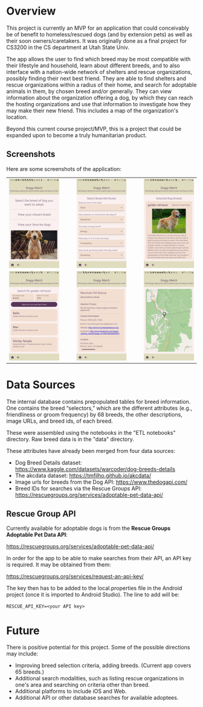 # Overview

This project is currently an MVP for an application that could conceivably be of benefit to 
homeless/rescued dogs (and by extension pets) as well as their soon owners/caretakers. It was originally done as a final project for CS3200 in the CS department at Utah State Univ. 

The app 
allows the user to find which breed may be most compatible with their lifestyle and household, 
learn about different breeds, and to also interface with a nation-wide network of shelters and 
rescue organizations, possibly finding their next best friend. They are able to find shelters and 
rescue organizations within a radius of their home, and search for adoptable animals in them, by 
chosen breed and/or generally. They can view information about the organization offering a dog, by which they can reach the 
hosting organizations and use that information to investigate how they may make their new friend. This includes a map of the organization's location.

Beyond this current course project/MVP, this is a project that could be expanded upon to become a 
truly humanitarian product.

## Screenshots

Here are some screenshots of the application:

<table border=0>
  <tr>
    <td><img src="screenshots/Screenshot1.jpg" alt="Screenshot 1" width="200"/></td>
    <td>&nbsp;<td>
    <td><img src="screenshots/Screenshot2.jpg" alt="Screenshot 2" width="200"/></td>
    <td>&nbsp;<td>
    <td><img src="screenshots/Screenshot3.jpg" alt="Screenshot 3" width="200"/></td>
  </tr>
  <tr>
    <td><img src="screenshots/Screenshot4.jpg" alt="Screenshot 4" width="200"/></td>
    <td>&nbsp;<td>
    <td><img src="screenshots/Screenshot5.jpg" alt="Screenshot 5" width="200"/></td>
    <td>&nbsp;<td>
    <td><img src="screenshots/Screenshot6.jpg" alt="Screenshot 6" width="200"/></td>
  </tr>
</table>

# Data Sources

The internal database contains prepopulated tables for breed information. One contains the breed 
“selectors,” which are the different attributes (e.g., friendliness or groom frequency) by 68 breeds, 
the other descriptions, image URLs, and breed ids, of each breed. 

These were assembled using the notebooks in the "ETL notebooks" directory. Raw breed data is in the "data" directory.

These attributes have already 
been merged from four data sources:

- Dog Breed Details dataset: https://www.kaggle.com/datasets/warcoder/dog-breeds-details 
- The akcdata dataset: https://tmfilho.github.io/akcdata/ 
- Image urls for breeds from the Dog API: https://www.thedogapi.com/ 
- Breed IDs for searches via the Rescue Groups API: 
https://rescuegroups.org/services/adoptable-pet-data-api/

## Rescue Group API

Currently available for adoptable dogs is from the **Rescue Groups Adoptable Pet Data API**:

https://rescuegroups.org/services/adoptable-pet-data-api/

In order for the app to be able to make searches from their API, an API key is required. It may be obtained from them:

https://rescuegroups.org/services/request-an-api-key/

The key then has to be added to the local.properties file in the Android project (once it is imported to Android Studio). The line to add will be:

```
RESCUE_API_KEY=<your API key>
```

# Future

There is positive potential for this project. Some of the possible directions may include:

- Improving breed selection criteria, adding breeds. (Current app covers 65 breeds.)
- Additional search modalities, such as listing rescue organizations in one's area and searching on criteria other than breed. 
- Additional platforms to include iOS and Web.
- Additional API or other database searches for available adoptees.

